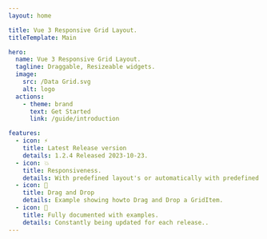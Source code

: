 ```yaml
---
layout: home

title: Vue 3 Responsive Grid Layout.
titleTemplate: Main

hero:
  name: Vue 3 Responsive Grid Layout.
  tagline: Draggable, Resizeable widgets.
  image:
    src: /Data Grid.svg
    alt: logo
  actions:
    - theme: brand
      text: Get Started
      link: /guide/introduction

features:
  - icon: ⚡️
    title: Latest Release version
    details: 1.2.4 Released 2023-10-23.
  - icon: 💥
    title: Responsiveness.
    details: With predefined layout's or automatically with predefined breakpoints.
  - icon: 🔱
    title: Drag and Drop
    details: Example showing howto Drag and Drop a GridItem.
  - icon: 📖
    title: Fully documented with examples.
    details: Constantly being updated for each release..
---
```

